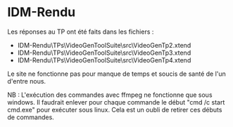 # IDM-Rendu
Les réponses au TP ont été faits dans les fichiers :
- IDM-Rendu\TPs\VideoGenToolSuite\src\VideoGenTp2.xtend
- IDM-Rendu\TPs\VideoGenToolSuite\src\VideoGenTp3.xtend
- IDM-Rendu\TPs\VideoGenToolSuite\src\VideoGenTp4.xtend

Le site ne fonctionne pas pour manque de temps et soucis de santé de l'un d'entre nous.

NB : L'exécution des commandes avec ffmpeg ne fonctionne que sous windows. Il faudrait enlever pour chaque commande le début "cmd /c start cmd.exe" pour exécuter sous linux. Cela est un oubli de retirer ces débuts de commandes.
